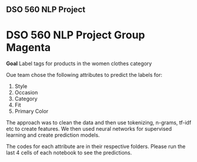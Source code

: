 ## DSO 560 NLP Project
# DSO 560 NLP Project Group Magenta

**Goal** Label tags for products in the women clothes category

Oue team chose the following attributes to predict the labels for:

1. Style
2. Occasion
3. Category
4. Fit
5. Primary Color

The approach was to clean the data and then use tokenizing, n-grams, tf-idf etc to create features.
We then used neural networks for supervised learning and create prediction models.

The codes for each attribute are in their respective folders.
Please run the last 4 cells of each notebook to see the predictions.


